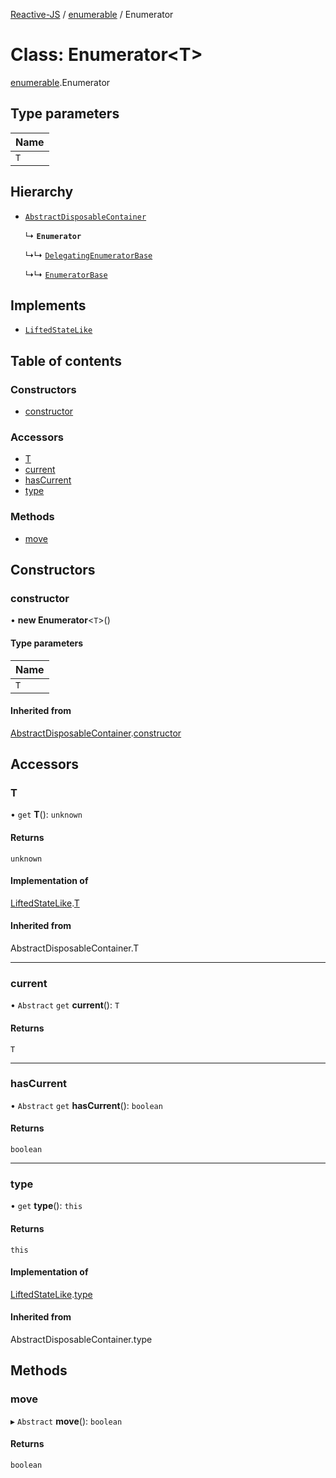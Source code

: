 [Reactive-JS](../README.md) / [enumerable](../modules/enumerable.md) / Enumerator

# Class: Enumerator<T\>

[enumerable](../modules/enumerable.md).Enumerator

## Type parameters

| Name |
| :------ |
| `T` |

## Hierarchy

- [`AbstractDisposableContainer`](container.AbstractDisposableContainer.md)

  ↳ **`Enumerator`**

  ↳↳ [`DelegatingEnumeratorBase`](enumerable.DelegatingEnumeratorBase.md)

  ↳↳ [`EnumeratorBase`](enumerable.EnumeratorBase.md)

## Implements

- [`LiftedStateLike`](../interfaces/liftable.LiftedStateLike.md)

## Table of contents

### Constructors

- [constructor](enumerable.Enumerator.md#constructor)

### Accessors

- [T](enumerable.Enumerator.md#t)
- [current](enumerable.Enumerator.md#current)
- [hasCurrent](enumerable.Enumerator.md#hascurrent)
- [type](enumerable.Enumerator.md#type)

### Methods

- [move](enumerable.Enumerator.md#move)

## Constructors

### constructor

• **new Enumerator**<`T`\>()

#### Type parameters

| Name |
| :------ |
| `T` |

#### Inherited from

[AbstractDisposableContainer](container.AbstractDisposableContainer.md).[constructor](container.AbstractDisposableContainer.md#constructor)

## Accessors

### T

• `get` **T**(): `unknown`

#### Returns

`unknown`

#### Implementation of

[LiftedStateLike](../interfaces/liftable.LiftedStateLike.md).[T](../interfaces/liftable.LiftedStateLike.md#t)

#### Inherited from

AbstractDisposableContainer.T

___

### current

• `Abstract` `get` **current**(): `T`

#### Returns

`T`

___

### hasCurrent

• `Abstract` `get` **hasCurrent**(): `boolean`

#### Returns

`boolean`

___

### type

• `get` **type**(): `this`

#### Returns

`this`

#### Implementation of

[LiftedStateLike](../interfaces/liftable.LiftedStateLike.md).[type](../interfaces/liftable.LiftedStateLike.md#type)

#### Inherited from

AbstractDisposableContainer.type

## Methods

### move

▸ `Abstract` **move**(): `boolean`

#### Returns

`boolean`

